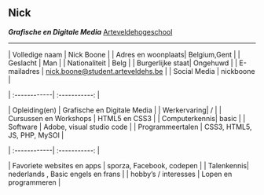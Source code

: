 

## Nick
***Grafische en Digitale Media***
[Arteveldehogeschool](http://www.arteveldehogeschool.be'website')

------

| Volledige naam |    Nick Boone      |
| Adres en woonplaats|    Belgium,Gent     |
| Geslacht |    Man     |
| Nationaliteit |    Belg      |
| Burgerlijke staat|   Ongehuwd    |
| E-mailadres |    nick.boone@student.arteveldehs.be     |
| Social Media |    nickboone     |

| :------------| :-----------: |


| Opleiding(en) |    Grafische en Digitale Media     |
| Werkervaring|    /     |
| Cursussen en Workshops |    HTML5 en CSS3     |
| Computerkennis|   basic    |
| Software |    Adobe, visual studio code     |
| Programmeertalen |    CSS3, HTML5, JS, PHP, MySOl     |


| :------------| :-----------: |


| Favoriete websites en apps |   sporza, Facebook, codepen     |
| Talenkennis|   nederlands , Basic engels en frans    |
| hobby’s / interesses |    Lopen en programmeren     |

